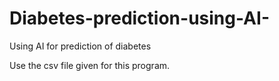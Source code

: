 # Diabetes-prediction-using-AI-
Using AI for prediction of diabetes 

Use the csv file given for this program.
